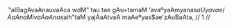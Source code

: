 ™aIBagAvaAnauvaAca
wdM" tau tae gAu÷tamaM ‘avaºyaAmyanas$aUyavae /
ÁaAnaM ivaÁaAnas$aih"taM yajÁaAtvaA maAeºyas$ae'zAuBaAta, // 1 //